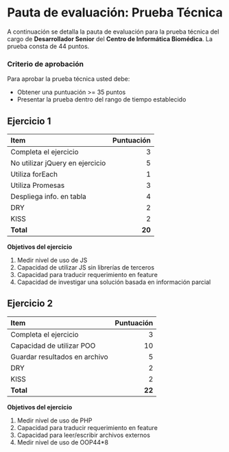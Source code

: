 # Pauta de evaluación: Prueba Técnica

A continuación se detalla la pauta de evaluación para la prueba técnica del cargo de **Desarrollador Senior** del **Centro de Informática Biomédica**. La prueba consta de 44 puntos. 

### Criterio de aprobación
Para aprobar la prueba técnica usted debe: 
* Obtener una puntuación >= 35 puntos
* Presentar la prueba dentro del rango de tiempo establecido

## Ejercicio 1

| Item                                    | Puntuación  |
| :-------------------------------------- | -----------:|
| Completa el ejercicio                   |           3 |
| No utilizar jQuery en ejercicio         |           5 |
| Utiliza forEach                         |           1 |
| Utiliza Promesas                        |           3 |
| Despliega info. en tabla                |           4 |
| DRY                                     |           2 |
| KISS                                    |           2 |
| **Total**                               |      **20** |

**Objetivos del ejercicio**
1. Medir nivel de uso de JS
2. Capacidad de utilizar JS sin librerías de terceros
3. Capacidad para traducir requerimiento en feature
4. Capacidad de investigar una solución basada en información parcial

## Ejercicio 2

| Item                           | Puntuación  |
| :----------------------------- | -----------:|
| Completa el ejercicio          |           3 |
| Capacidad de utilizar POO      |          10 |
| Guardar resultados en archivo  |           5 |
| DRY                            |           2 |
| KISS                           |           2 |
| **Total**                      |      **22** |

**Objetivos del ejercicio**
1. Medir nivel de uso de PHP
2. Capacidad para traducir requerimiento en feature
3. Capacidad para leer/escribir archivos externos
4. Medir nivel de uso de OOP44*8